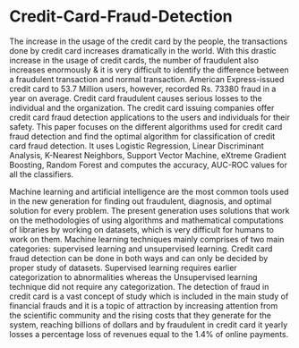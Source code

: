 # Credit-Card-Fraud-Detection
The increase in the usage of the credit card by the people, the transactions done by credit card increases dramatically in the world. With this drastic increase in the usage of credit cards, the number of fraudulent also increases enormously &amp; it is very difficult to identify the difference between a fraudulent transaction and normal transaction. American Express-issued credit card to 53.7 Million users, however, recorded Rs. 73380 fraud in a year on average. Credit card fraudulent causes serious losses to the individual and the organization. The credit card issuing companies offer credit card fraud detection applications to the users and individuals for their safety. This paper focuses on the different algorithms used for credit card fraud detection and find the optimal algorithm for classification of credit card fraud detection. It uses Logistic Regression, Linear Discriminant Analysis, K-Nearest Neighbors, Support Vector Machine, eXtreme Gradient Boosting, Random Forest and computes the accuracy, AUC-ROC values for all the classifiers.

Machine learning and artificial intelligence are the most common tools used in the new generation for finding out fraudulent, diagnosis, and optimal solution for every problem. The present generation uses solutions that work on the methodologies of using algorithms and mathematical computations of libraries by working on datasets, which is very difficult for humans to work on them. Machine learning techniques mainly comprises of two main categories: supervised learning and unsupervised learning. Credit card fraud detection can be done in both ways and can only be decided by proper study of datasets. Supervised learning requires earlier categorization to abnormalities whereas the Unsupervised learning technique did not require any categorization. The detection of fraud in credit card is a vast concept of study which is included in the main study of financial frauds and it is a topic of attraction by increasing attention from the scientific community and the rising costs that they generate for the system, reaching billions of dollars and by fraudulent in credit card it yearly losses a percentage loss of revenues equal to the 1.4% of online payments.
